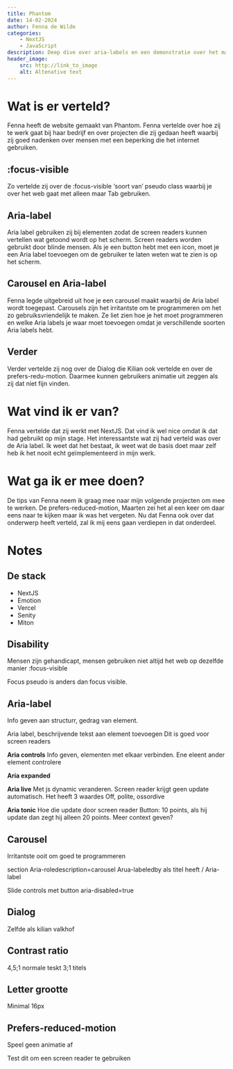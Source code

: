 ```yaml
---  
title: Phantom
date: 14-02-2024
author: Fenna de Wilde
categories:
    - NextJS
    - JavaScript
description: Deep dive over aria-labels en een demonstratie over het maken van een carousel
header_image:
    src: http://link_to_image
    alt: Altenative text
---
```


# Wat is er verteld?
Fenna heeft de website gemaakt van Phantom. Fenna vertelde over hoe zij te werk gaat bij haar bedrijf en over projecten die zij gedaan heeft waarbij zij goed nadenken over mensen met een beperking die het internet gebruiken. 

## :focus-visible
Zo vertelde zij over de :focus-visible ‘soort van’ pseudo class waarbij je over het web gaat met alleen maar Tab gebruiken. 

## Aria-label
Aria label gebruiken zij bij elementen zodat de screen readers kunnen vertellen wat getoond wordt op het scherm. Screen readers worden gebruikt door blinde mensen. Als je een button hebt met een icon, moet je een Aria label toevoegen om de gebruiker te laten weten wat te zien is op het scherm. 

## Carousel en Aria-label
Fenna legde uitgebreid uit hoe je een carousel maakt waarbij de Aria label wordt toegepast. Carousels zijn het irritantste om te programmeren om het zo gebruiksvriendelijk te maken. Ze liet zien hoe je het moet programmeren en welke Aria labels je waar moet toevoegen omdat je verschillende soorten Aria labels hebt. 

## Verder
Verder vertelde zij nog over de Dialog die Kilian ook vertelde en over de prefers-redu-motion. Daarmee kunnen gebruikers animatie uit zeggen als zij dat niet fijn vinden.

# Wat vind ik er van?
Fenna vertelde dat zij werkt met NextJS. Dat vind ik wel nice omdat ik dat had gebruikt op mijn stage. Het interessantste wat zij had verteld was over de Aria label. Ik weet dat het bestaat, ik weet wat de basis doet maar zelf heb ik het nooit echt geïmplementeerd in mijn werk. 

# Wat ga ik er mee doen?
De tips van Fenna neem ik graag mee naar mijn volgende projecten om mee te werken. De prefers-reduced-motion, Maarten zei het al een keer om daar eens naar te kijken maar ik was het vergeten. Nu dat Fenna ook over dat onderwerp heeft verteld, zal ik mij eens gaan verdiepen in dat onderdeel. 

# Notes
## De stack
- NextJS
- Emotion
- Vercel
- Senity
- Miton

## Disability
Mensen zijn gehandicapt, mensen gebruiken niet altijd het web op dezelfde manier
:focus-visible

Focus pseudo is anders dan focus visible.

## Aria-label
Info geven aan structurr, gedrag van element.

Aria label, beschrijvende tekst aan element toevoegen
Dit is goed voor screen readers

**Aria controls**
Info geven, elementen met elkaar verbinden. Ene eleent ander element controlere

**Aria expanded**

**Aria live**
Met js dynamic veranderen. Screen reader krijgt geen update automatisch. 
Het heeft 3 waardes
Off, polite, ossordive

**Aria tonic**
Hoe die update door screen reader
Button: 10 points, als hij update dan zegt hij alleen 20 points.
Meer context geven?

## Carousel
Irritantste ooit om goed te programmeren

section
Aria-roledescription=carousel
Arua-labeledby als titel heeft / Aria-label

Slide controls met button aria-disabled=true

## Dialog
Zelfde als kilian valkhof

## Contrast ratio
4,5;1 normale teskt
3;1 titels

## Letter grootte
Minimal 16px

## Prefers-reduced-motion
Speel geen animatie af

Test dit om een screen reader te gebruiken


